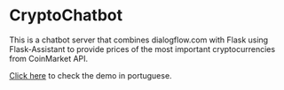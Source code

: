 # CryptoChatbot
This is a chatbot server that combines dialogflow.com with Flask using Flask-Assistant to provide prices of the most important cryptocurrencies from CoinMarket API.

[Click here](https://98f7a5e6.ngrok.io) to check the demo in portuguese.
